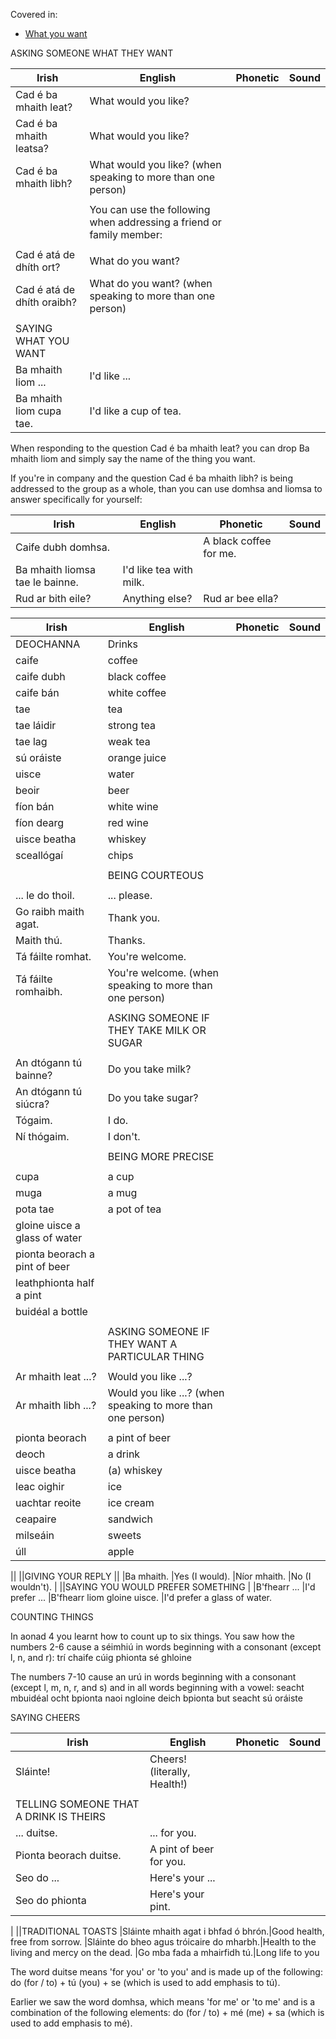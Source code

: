 Covered in:
* [What you want](../../notes/what-you-want.md)


ASKING SOMEONE WHAT THEY WANT

|Irish|English|Phonetic|Sound|
|------|-------|--------|-----|
|Cad é ba mhaith leat? |What would you like?
|Cad é ba mhaith leatsa? |What would you like?
|Cad é ba mhaith libh? |What would you like? (when speaking to more than one person)
||
||You can use the following when addressing a friend or family member:
||
|Cad é atá de dhíth ort? |What do you want?
|Cad é atá de dhíth oraibh? |What do you want? (when speaking to more than one person)
||
|SAYING WHAT YOU WANT
|Ba mhaith liom ... |I'd like ...
|Ba mhaith liom cupa tae. |I'd like a cup of tea.


When responding to the question Cad é ba mhaith leat? you can drop Ba mhaith liom and simply say the name of the thing you want.

If you're in company and the question Cad é ba mhaith libh? is being addressed to the group as a whole, than you can use domhsa and liomsa to answer specifically for yourself:

|Irish|English|Phonetic|Sound|
|------|-------|--------|-----|
|Caife dubh domhsa. ||A black coffee for me.
|Ba mhaith liomsa tae le bainne. |I'd like tea with milk.
|Rud ar bith eile?| Anything else?  |Rud ar bee ella?

|Irish|English|Phonetic|Sound|
|------|-------|--------|-----|
|DEOCHANNA |Drinks
|caife	|coffee
|caife dubh	|black coffee
|caife bán	|white coffee
|tae	|tea
|tae láidir	|strong tea
|tae lag	|weak tea
|sú oráiste	|orange juice
|uisce	|water
|beoir	|beer
|fíon bán	|white wine
|fíon dearg	|red wine
|uisce beatha	|whiskey
|sceallógaí|chips
||
||BEING COURTEOUS
||
|... le do thoil. |... please.
|Go raibh maith agat. |Thank you.
|Maith thú. |Thanks.
|Tá fáilte romhat. |You're welcome.
|Tá fáilte romhaibh. |You're welcome. (when speaking to more than one person)
||
||ASKING SOMEONE IF THEY TAKE MILK OR SUGAR
||
|An dtógann tú bainne? |Do you take milk?
|An dtógann tú siúcra? |Do you take sugar?
|Tógaim. |I do.
|Ní thógaim. |I don't.
||
||BEING MORE PRECISE
||
|cupa	|a cup
|muga	|a mug
|pota tae	|a pot of tea
|gloine uisce	a glass of water
|pionta beorach	a pint of beer
|leathphionta	half a pint
|buidéal	a bottle
||
||ASKING SOMEONE IF THEY WANT A PARTICULAR THING
||
|Ar mhaith leat ...? |Would you like ...?
|Ar mhaith libh ...? |Would you like ...? (when speaking to more than one person)
||
|pionta beorach	|a pint of beer
|deoch	|a drink
|uisce beatha	|(a) whiskey
|leac oighir	|ice
|uachtar reoite|ice cream
|ceapaire|sandwich
|milseáin|sweets
|úll|apple

||
||GIVING YOUR REPLY
||
|Ba mhaith. |Yes (I would).
|Níor mhaith. |No (I wouldn't).
|
||SAYING YOU WOULD PREFER SOMETHING
|
|B'fhearr ... |I'd prefer ...
|B'fhearr liom gloine uisce. |I'd prefer a glass of water.


COUNTING THINGS

In aonad 4 you learnt how to count up to six things. You saw how the numbers 2-6 cause a séimhiú in words beginning with a consonant (except l, n, and r):
trí chaife
cúig phionta
sé ghloine

The numbers 7-10 cause an urú in words beginning with a consonant (except l, m, n, r, and s) and in all words beginning with a vowel:
seacht mbuidéal
ocht bpionta
naoi ngloine
deich bpionta
but
seacht sú oráiste


SAYING CHEERS


|Irish|English|Phonetic|Sound|
|------|-------|--------|-----|
|Sláinte! |Cheers! (literally, Health!)
||
|TELLING SOMEONE THAT A DRINK IS THEIRS
|... duitse. |... for you.
|Pionta beorach duitse. |A pint of beer for you.
|Seo do ... |Here's your ...
|Seo do phionta |Here's your pint.
|
||TRADITIONAL TOASTS
|Sláinte mhaith agat i bhfad ó bhrón.|Good health, free from sorrow.
|Sláinte do bheo agus tróicaire do mharbh.|Health to the living and mercy on the dead.
|Go mba fada a mhairfidh tú.|Long life to you


The word duitse means 'for you' or 'to you' and is made up of the following:
do (for / to) + tú (you) + se (which is used to add emphasis to tú).

Earlier we saw the word domhsa, which means 'for me' or 'to me' and is a combination of the following elements:
do (for / to) + mé (me) + sa (which is used to add emphasis to mé).